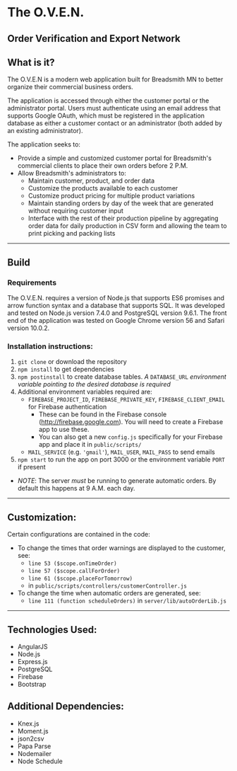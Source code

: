 # The O.V.E.N.
## Order Verification and Export Network

## What is it?
The O.V.E.N is a modern web application built for Breadsmith MN to better organize their commercial business orders.

The application is accessed through either the customer portal or the administrator portal. Users must authenticate using an email address that supports Google OAuth, which must be registered in the application database as either a customer contact or an administrator (both added by an existing administrator).

The application seeks to:
* Provide a simple and customized customer portal for Breadsmith's commercial clients to place their own orders before 2 P.M.
* Allow Breadsmith's administrators to:
    * Maintain customer, product, and order data
    * Customize the products available to each customer
    * Customize product pricing for multiple product variations
    * Maintain standing orders by day of the week that are generated without requiring customer input
    * Interface with the rest of their production pipeline by aggregating order data for daily production in CSV form and allowing the team to print picking and packing lists

---
## Build
### Requirements
The O.V.E.N. requires a version of Node.js that supports ES6 promises and arrow function syntax and a database that supports SQL. It was developed and tested on Node.js version 7.4.0 and PostgreSQL version 9.6.1. The front end of the application was tested on Google Chrome version 56 and Safari version 10.0.2.

### Installation instructions:
1. `git clone` or download the repository
2. `npm install` to get dependencies
3. `npm postinstall` to create database tables. *A* `DATABASE_URL` *environment variable pointing to the desired database is required*
4. Additional environment variables required are:
    * `FIREBASE_PROJECT_ID`, `FIREBASE_PRIVATE_KEY`, `FIREBASE_CLIENT_EMAIL` for Firebase authentication
        * These can be found in the Firebase console (http://firebase.google.com). You will need to create a Firebase app to use these.
        * You can also get a new `config.js` specifically for your Firebase app and place it in `public/scripts/`
    * `MAIL_SERVICE` (e.g. `'gmail'`), `MAIL_USER`, `MAIL_PASS` to send emails
4. `npm start` to run the app on port 3000 or the environment variable `PORT` if present

* _NOTE_: The server *must* be running to generate automatic orders. By default this happens at 9 A.M. each day.

---
## Customization:
Certain configurations are contained in the code:
* To change the times that order warnings are displayed to the customer, see:
    * `line 53 ($scope.onTimeOrder)`
    * `line 57 ($scope.callForOrder)`
    * `line 61 ($scope.placeForTomorrow)`
    * in `public/scripts/controllers/customerController.js`
* To change the time when automatic orders are generated, see:
    * `line 111 (function scheduleOrders)` in `server/lib/autoOrderLib.js`
    
---
## Technologies Used:
* AngularJS
* Node.js
* Express.js
* PostgreSQL
* Firebase
* Bootstrap

## Additional Dependencies:
* Knex.js
* Moment.js
* json2csv
* Papa Parse
* Nodemailer
* Node Schedule
